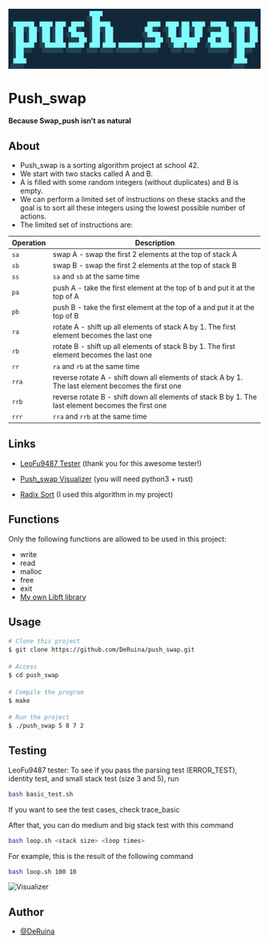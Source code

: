 ![](img/push_swap.png)

# Push_swap


#### Because Swap_push isn’t as natural



## About ##

- Push_swap is a sorting algorithm project at school 42.
- We start with two stacks called A and B.
- A is filled with some random integers (without duplicates) and B is empty.
- We can perform a limited set of instructions on these stacks and the goal is to sort all these integers using the lowest possible number of actions.
- The limited set of instructions are:

| Operation | Description |
| ------------ | ------------ |
| `sa` | swap A - swap the first 2 elements at the top of stack A |
| `sb` | swap B - swap the first 2 elements at the top of stack B |
| `ss` | `sa` and `sb` at the same time |
| `pa` | push A - take the first element at the top of b and put it at the top of A |
| `pb` | push B - take the first element at the top of a and put it at the top of B |
| `ra` | rotate A - shift up all elements of stack A by 1. The first element becomes the last one |
| `rb` | rotate B - shift up all elements of stack B by 1. The first element becomes the last one |
| `rr` | `ra` and `rb` at the same time |
| `rra` | reverse rotate A - shift down all elements of stack A by 1. The last element becomes the first one |
| `rrb` | reverse rotate B - shift down all elements of stack B by 1. The last element becomes the first one |
| `rrr` | `rra` and `rrb` at the same time |


## Links ##

- [LeoFu9487 Tester](https://github.com/LeoFu9487/push_swap_tester.git) (thank you for this awesome tester!)

- [Push_swap Visualizer](https://github.com/o-reo/push_swap_visualizer) (you will need python3 + rust)

- [Radix Sort](https://www.youtube.com/watch?v=nu4gDuFabIM) (I used this algorithm in my project)

## Functions ##
Only the following functions are allowed to be used in this project:
- write
- read
- malloc
- free
- exit
- [My own Libft library](https://github.com/DeRuina/Libft.git)

## Usage ##

```bash
# Clone this project
$ git clone https://github.com/DeRuina/push_swap.git

# Access
$ cd push_swap

# Compile the program
$ make

# Run the project
$ ./push_swap 5 8 7 2

```

## Testing ##


LeoFu9487 tester:
To see if you pass the parsing test (ERROR_TEST), identity test, and small stack test (size 3 and 5), run
```bash
bash basic_test.sh
```
If you want to see the test cases, check trace_basic

After that, you can do medium and big stack test with this command
```bash
bash loop.sh <stack size> <loop times>
```
For example, this is the result of the following command
```bash
bash loop.sh 100 10
```

![Visualizer](img/push_swap.gif)

## Author

- [@DeRuina](https://github.com/DeRuina)

